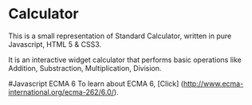 # Calculator


This is a small representation of Standard Calculator, written in pure Javascript, HTML 5 & CSS3.

It is an interactive widget calculator that performs basic operations like Addition, Substraction, Multiplication, Division.


#Javascript ECMA 6
To learn about ECMA 6, [Click] (http://www.ecma-international.org/ecma-262/6.0/).


